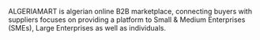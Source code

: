 ALGERIAMART is algerian online B2B marketplace, connecting buyers with suppliers focuses on providing a platform to Small & Medium Enterprises (SMEs), Large Enterprises as well as individuals.
